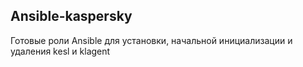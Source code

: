 ## Ansible-kaspersky
Готовые роли Ansible для установки, начальной инициализации и удаления kesl и klagent
